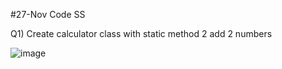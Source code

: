 #27-Nov Code SS

Q1) Create calculator class with static method 2 add 2 numbers

![image](https://github.com/Prahladhnc/1BM21AI086-OOP-lab/assets/116821694/2340bfb3-40ca-48be-a9ed-af631ebd0c90)
